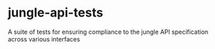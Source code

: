 # jungle-api-tests
A suite of tests for ensuring compliance to the jungle API specification across various interfaces
